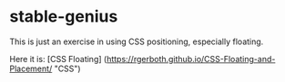 # stable-genius
This is just an exercise in using CSS positioning, especially floating. 

Here it is: [CSS Floating] (https://rgerboth.github.io/CSS-Floating-and-Placement/ "CSS")
